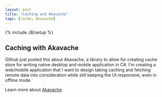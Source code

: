 ```yaml
---
layout: post
title: "Caching and Akavache"
tags: [cache, Akavache]
---
```

{% include JB/setup %}

## Caching with Akavache

Github just posted this about Akavache, a library to allow for creating cache store for writing native desktop and mobile application in C#. I'm creating a web/mobile application that I want to design taking caching and fetching remote data into consideration while still keeping the UI responsive, even in offline mode.

Learn more about [Akavache](https://github.com/blog/1113-akavache-is-now-open-source).
